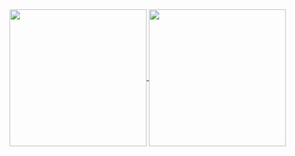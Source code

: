 <div>
  <a href="https://github.com/matheusfy/github-readme-stats">
    <img align="center" height="240em" src="https://github-readme-stats.vercel.app/api?username=matheusfy&theme=vision-friendly-dark&show_icons=true" />
  </a>
  <a href="https://github.com/matheusfy/github-readme-stats">
    <img align="center" height="240em" src="https://github-readme-stats.vercel.app/api/top-langs/?username=matheusfy&layout=angs_count=8&hide=jupyter%20notebook&custom_title=Languages:&card_width=360&theme=vision-friendly-dark"/>
  </a>
</div>
